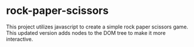 # rock-paper-scissors

This project utilizes javascript to create a simple rock paper scissors game. This updated version adds nodes to the DOM tree to make it more interactive. 